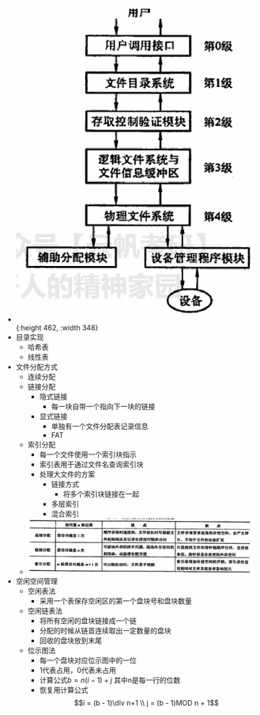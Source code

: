 - ![image.png](../assets/image_1630563781330_0.png){:height 462, :width 348}
- 目录实现
	- 哈希表
	- 线性表
- 文件分配方式
	- 连续分配
	- 链接分配
		- 隐式链接
			- 每一块自带一个指向下一块的链接
		- 显式链接
			- 单独有一个文件分配表记录信息
			- FAT
	- 索引分配
		- 每一个文件使用一个索引块指示
		- 索引表用于通过文件名查询索引块
		- 处理大文件的方案
			- 链接方式
				- 将多个索引块链接在一起
			- 多层索引
			- 混合索引
	- ![image.png](../assets/image_1630564300248_0.png)
- 空闲空间管理
	- 空闲表法
		- 采用一个表保存空闲区的第一个盘块号和盘块数量
	- 空闲链表法
		- 将所有空闲的盘块链接成一个链
		- 分配的时候从链首连续取出一定数量的盘块
		- 回收的盘块放到末尾
	- 位示图法
		- 每一个盘块对应位示图中的一位
		- 1代表占用，0代表未占用
		- 计算公式$b = n(i - 1) + j$
		  其中n是每一行的位数
		- 恢复用计算公式
		  $$i = (b - 1)\div n+1 \\ j = (b - 1)MOD n + 1$$
